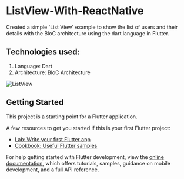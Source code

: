 # ListView-With-ReactNative
Created a simple 'List View' example to show the list of users and their details with the BloC architecture using the dart language in Flutter.

## Technologies used:
  1. Language: Dart
  2. Architecture: BloC Architecture


![ListView](https://github.com/InderJagdeo/listview_with_flutter/assets/29178012/6eaf5a57-495c-4f4f-b879-8c0127349702)


## Getting Started

This project is a starting point for a Flutter application.

A few resources to get you started if this is your first Flutter project:

- [Lab: Write your first Flutter app](https://docs.flutter.dev/get-started/codelab)
- [Cookbook: Useful Flutter samples](https://docs.flutter.dev/cookbook)

For help getting started with Flutter development, view the
[online documentation](https://docs.flutter.dev/), which offers tutorials,
samples, guidance on mobile development, and a full API reference.
